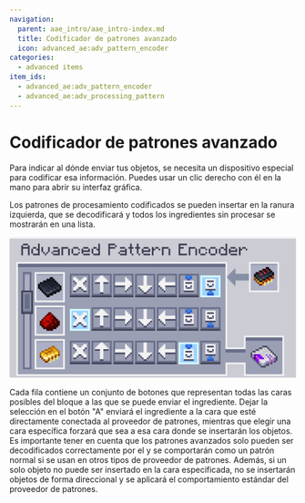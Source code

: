 ```yaml
---
navigation:
  parent: aae_intro/aae_intro-index.md
  title: Codificador de patrones avanzado
  icon: advanced_ae:adv_pattern_encoder
categories:
  - advanced items
item_ids:
  - advanced_ae:adv_pattern_encoder
  - advanced_ae:adv_processing_pattern
---
```


# Codificador de patrones avanzado

Para indicar al <ItemLink id="advanced_ae:adv_pattern_provider" /> dónde enviar tus objetos, se necesita un dispositivo especial para codificar esa
información. Puedes usar un clic derecho con él en la mano para abrir su interfaz gráfica.

<ItemImage id="advanced_ae:adv_pattern_encoder" scale="4"></ItemImage>

Los patrones de procesamiento codificados se pueden insertar en la ranura izquierda, que se decodificará y todos los ingredientes
sin procesar se mostrarán en una lista.

![PEGui1](../pic/ape_pattern.png)

Cada fila contiene un conjunto de botones que representan todas las caras posibles del bloque a las que se puede enviar el ingrediente.
Dejar la selección en el botón "A" enviará el ingrediente a la cara que esté directamente conectada al
proveedor de patrones, mientras que elegir una cara específica forzará que sea a esa cara donde se insertarán los objetos. Es importante
tener en cuenta que los patrones avanzados solo pueden ser decodificados correctamente por el <ItemLink id="advanced_ae:adv_pattern_provider" /> y
se comportarán como un patrón normal si se usan en otros tipos de proveedor de patrones.
Además, si un solo objeto no puede ser insertado en la cara especificada, no se insertarán objetos de forma direccional y
se aplicará el comportamiento estándar del proveedor de patrones.